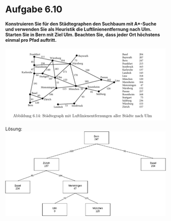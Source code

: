 # Aufgabe 6.10

#### Konstruieren Sie für den Städtegraphen den Suchbaum mit A*-Suche und verwenden Sie als Heuristik die Luftlinienentfernung nach Ulm. Starten Sie in Bern mit Ziel Ulm. Beachten Sie, dass jeder Ort höchstens einmal pro Pfad auftritt.
![Städtegraph](../../images/abbildung_6_14.png)

Lösung:
![Lösung](../../images/exercise6_10.png)